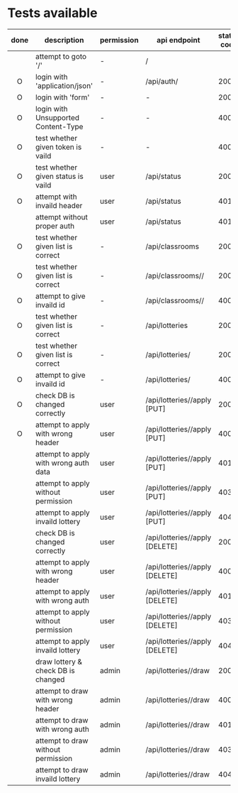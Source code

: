 # Tests available

| done | description                           | permission | api endpoint                       | status code |  test_method name                      |
|:----:|---------------------------------------|------------|------------------------------------|-------------|----------------------------------------|
|      | attempt to goto '/'                   |  -         | /                                  |             | test_toppage                           |
|  O   | login with 'application/json'         |  -         | /api/auth/                         | 200         | test_login                             |
|  O   | login with 'form'                     |  -         |   -                                | 200         | test_login_form                        |
|  O   | login with Unsupported Content-Type   |  -         |   -                                | 400         | test_login_invaild                     |
|  O   | test whether given token is vaild     |  -         |   -                                | 400         | test_auth_token                        |
|  O   | test whether given status is vaild    |  user      | /api/status                        | 200         | test_status                            |
|  O   | attempt with invaild header           |  user      | /api/status                        | 401         | test_status_invaild_header             |
|      | attempt without proper auth           |  user      | /api/status                        | 401         | test_status_invaild_auth               |
|  O   | test whether given list is correct    |  -         | /api/classrooms                    | 200         | test_get_allclassrooms                 |
|  O   | test whether given list is correct    |  -         | /api/classrooms/<id>/              | 200         | test_get_specific_classroom            |
|  O   | attempt to give invaild id            |  -         | /api/classrooms/<id>/              | 400         | test_get_specific_classroom_invaild_id |
|  O   | test whether given list is correct    |  -         | /api/lotteries                     | 200         | test_get_alllotteries                  |
|  O   | test whether given list is correct    |  -         | /api/lotteries/<id>                | 200         | test_get_specific_lottery              |
|  O   | attempt to give invaild id            |  -         | /api/lotteries/<id>                | 400         | test_get_specific_lottery_invalid_id   |
|  O   | check DB is changed correctly         |  user      | /api/lotteries/<id>/apply [PUT]    | 200         | test_apply                             |
|  O   | attempt to apply with wrong header    |  user      | /api/lotteries/<id>/apply [PUT]    | 400         | test_apply_invaild_header              |
|      | attempt to apply with wrong auth data |  user      | /api/lotteries/<id>/apply [PUT]    | 401         | test_apply_invaild_auth                |
|      | attempt to apply without permission   |  user      | /api/lotteries/<id>/apply [PUT]    | 403         | test_apply_noperm                      |
|      | attempt to apply invaild lottery      |  user      | /api/lotteries/<id>/apply [PUT]    | 404         | test_apply_invaild                     |
|      | check DB is changed correctly         |  user      | /api/lotteries/<id>/apply [DELETE] | 200         | test_cancel                            |
|      | attempt to apply with wrong header    |  user      | /api/lotteries/<id>/apply [DELETE] | 400         | test_cancel_invaild_header             |
|      | attempt to apply with wrong auth      |  user      | /api/lotteries/<id>/apply [DELETE] | 401         | test_cancel_invaild_auth               |
|      | attempt to apply without permission   |  user      | /api/lotteries/<id>/apply [DELETE] | 403         | test_cancel_noperm                     |
|      | attempt to apply invaild lottery      |  user      | /api/lotteries/<id>/apply [DELETE] | 404         | test_cancel_invaild                    |
|      | draw lottery & check DB is changed    |  admin     | /api/lotteries/<id>/draw           | 200         | test_draw                              |
|      | attempt to draw with wrong header     |  admin     | /api/lotteries/<id>/draw           | 400         | test_draw_invaild_header               |
|      | attempt to draw with wrong auth       |  admin     | /api/lotteries/<id>/draw           | 401         | test_draw_invaild_auth                 |
|      | attempt to draw without permission    |  admin     | /api/lotteries/<id>/draw           | 403         | test_draw_noperm                       |
|      | attempt to draw invaild lottery       |  admin     | /api/lotteries/<id>/draw           | 404         | test_draw_invaild                      |

